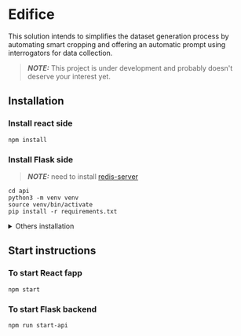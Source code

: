 # Edifice

This solution intends to simplifies the dataset generation process by automating smart cropping and offering an automatic prompt using interrogators for data collection.

> **_NOTE:_** This project is under development and probably doesn't deserve your interest yet.

## Installation

### Install react side
```
npm install
```

### Install Flask side

> **_NOTE:_** need to install [redis-server](https://redis.io/docs/getting-started/installation/)

```
cd api
python3 -m venv venv
source venv/bin/activate
pip install -r requirements.txt
```

<details>
<summary>Others installation</summary>

### To install [deepdanbooru](https://github.com/KichangKim/DeepDanbooru) interrogator
```
cd api
source venv/bin/activate
git clone https://github.com/KichangKim/DeepDanbooru.git
cd DeepDanbooru
pip install -r requirements.txt
pip install .[tensorflow] # on macOS pip install '.[tensorflow]'
```
</details>

## Start instructions

### To start React fapp

```
npm start
```

### To start Flask backend

```
npm run start-api
```